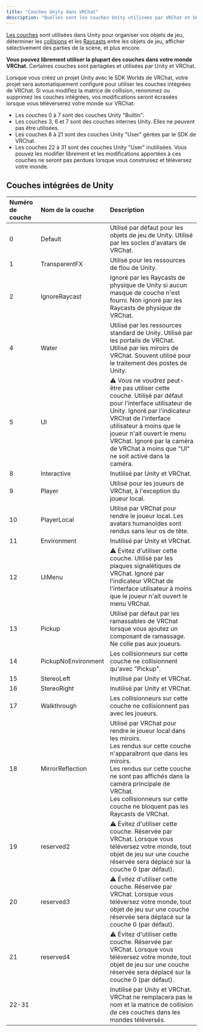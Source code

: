 ```yaml
---
title: "Couches Unity dans VRChat"
description: "Quelles sont les couches Unity utilisées par VRChat et Unity ?"
---
```


[Les couches](https://docs.unity3d.com/2019.4/Documentation/Manual/Layers.html) sont utilisées dans Unity pour organiser vos objets de jeu, déterminer les [collisions](https://docs.unity3d.com/Manual/LayerBasedCollision.html) et les [Raycasts](https://docs.unity3d.com/ScriptReference/Physics.Raycast.html) entre les objets de jeu, afficher sélectivement des parties de la scène, et plus encore.

**Vous pouvez librement utiliser la plupart des couches dans votre monde VRChat.** Certaines couches sont partagées et utilisées par Unity et VRChat.

Lorsque vous créez un projet Unity avec le SDK Worlds de VRChat, votre projet sera automatiquement configuré pour utiliser les couches intégrées de VRChat. Si vous modifiez la matrice de collision, renommez ou supprimez les couches intégrées, vos modifications seront écrasées lorsque vous téléverserez votre monde sur VRChat.

- Les couches 0 à 7 sont des couches Unity "Builtin".
- Les couches 3, 6 et 7 sont des couches internes Unity. Elles ne peuvent pas être utilisées.
- Les couches 8 à 21 sont des couches Unity "User" gérées par le SDK de VRChat.
- Les couches 22 à 31 sont des couches Unity "User" inutilisées. Vous pouvez les modifier librement et les modifications apportées à ces couches ne seront pas perdues lorsque vous construisez et téléversez votre monde.

## Couches intégrées de Unity

| Numéro de couche | Nom de la couche | Description |
| :-- | :-- | :-- |
| 0 | Default | Utilisé par défaut pour les objets de jeu de Unity. Utilisé par les socles d'avatars de VRChat. |
| 1 | TransparentFX | Utilisé pour les ressources de flou de Unity. |
| 2 | IgnoreRaycast | Ignoré par les Raycasts de physique de Unity si aucun masque de couche n'est fourni. Non ignoré par les Raycasts de physique de VRChat. |
| 4 | Water | Utilisé par les ressources standard de Unity. Utilisé par les portails de VRChat. Utilisé par les miroirs de VRChat. Souvent utilisé pour le traitement des postes de Unity. |
| 5 | UI | ⚠ Vous ne voudrez peut-être pas utiliser cette couche. Utilisé par défaut pour l'interface utilisateur de Unity. Ignoré par l'indicateur VRChat de l'interface utilisateur à moins que le joueur n'ait ouvert le menu VRChat. Ignoré par la caméra de VRChat à moins que "UI" ne soit activé dans la caméra. |
| 8 | Interactive | Inutilisé par Unity et VRChat. |
| 9 | Player | Utilisé pour les joueurs de VRChat, à l'exception du joueur local. |
| 10 | PlayerLocal | Utilisé par VRChat pour rendre le joueur local. Les avatars humanoïdes sont rendus sans leur os de tête. |
| 11 | Environment | Inutilisé par Unity et VRChat. |
| 12 | UiMenu | ⚠ Évitez d'utiliser cette couche. Utilisé par les plaques signalétiques de VRChat. Ignoré par l'indicateur VRChat de l'interface utilisateur à moins que le joueur n'ait ouvert le menu VRChat. |
| 13 | Pickup | Utilisé par défaut par les ramassables de VRChat lorsque vous ajoutez un composant de ramassage. Ne colle pas aux joueurs. |
| 14 | PickupNoEnvironment | Les collisionneurs sur cette couche ne collisionnent qu'avec "Pickup". |
| 15 | StereoLeft | Inutilisé par Unity et VRChat. |
| 16 | StereoRight | Inutilisé par Unity et VRChat. |
| 17 | Walkthrough | Les collisionneurs sur cette couche ne collisionnent pas avec les joueurs. |
| 18 | MirrorReflection | Utilisé par VRChat pour rendre le joueur local dans les miroirs. <br> Les rendus sur cette couche n'apparaîtront que dans les miroirs. <br> Les rendus sur cette couche ne sont pas affichés dans la caméra principale de VRChat. <br> Les collisionneurs sur cette couche ne bloquent pas les Raycasts de VRChat. |
| 19 | reserved2 | ⚠ Évitez d'utiliser cette couche. Réservée par VRChat. Lorsque vous téléversez votre monde, tout objet de jeu sur une couche réservée sera déplacé sur la couche 0 (par défaut). |
| 20 | reserved3 | ⚠ Évitez d'utiliser cette couche. Réservée par VRChat. Lorsque vous téléversez votre monde, tout objet de jeu sur une couche réservée sera déplacé sur la couche 0 (par défaut). |
| 21 | reserved4 | ⚠ Évitez d'utiliser cette couche. Réservée par VRChat. Lorsque vous téléversez votre monde, tout objet de jeu sur une couche réservée sera déplacé sur la couche 0 (par défaut). |
| 22-31 | | Inutilisé par Unity et VRChat. VRChat ne remplacera pas le nom et la matrice de collision de ces couches dans les mondes téléversés. |